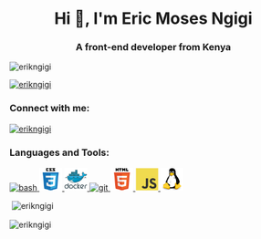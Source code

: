 <h1 align="center">Hi 👋, I'm Eric Moses Ngigi</h1>
<h3 align="center">A front-end developer from Kenya</h3>

<p align="left"> <img src="https://komarev.com/ghpvc/?username=erikngigi&label=Profile%20views&color=0e75b6&style=flat" alt="erikngigi" /> </p>

<p align="left"> <a href="https://twitter.com/erikngigi" target="blank"><img src="https://img.shields.io/twitter/follow/erikngigi?logo=twitter&style=for-the-badge" alt="erikngigi" /></a> </p>

<h3 align="left">Connect with me:</h3>
<p align="left">
<a href="https://twitter.com/erikngigi" target="blank"><img align="center" src="https://raw.githubusercontent.com/rahuldkjain/github-profile-readme-generator/master/src/images/icons/Social/twitter.svg" alt="erikngigi" height="30" width="40" /></a>
</p>

<h3 align="left">Languages and Tools:</h3>
<p align="left"> <a href="https://www.gnu.org/software/bash/" target="_blank" rel="noreferrer"> <img src="https://www.vectorlogo.zone/logos/gnu_bash/gnu_bash-icon.svg" alt="bash" width="40" height="40"/> </a> <a href="https://www.w3schools.com/css/" target="_blank" rel="noreferrer"> <img src="https://raw.githubusercontent.com/devicons/devicon/master/icons/css3/css3-original-wordmark.svg" alt="css3" width="40" height="40"/> </a> <a href="https://www.docker.com/" target="_blank" rel="noreferrer"> <img src="https://raw.githubusercontent.com/devicons/devicon/master/icons/docker/docker-original-wordmark.svg" alt="docker" width="40" height="40"/> </a> <a href="https://git-scm.com/" target="_blank" rel="noreferrer"> <img src="https://www.vectorlogo.zone/logos/git-scm/git-scm-icon.svg" alt="git" width="40" height="40"/> </a> <a href="https://www.w3.org/html/" target="_blank" rel="noreferrer"> <img src="https://raw.githubusercontent.com/devicons/devicon/master/icons/html5/html5-original-wordmark.svg" alt="html5" width="40" height="40"/> </a> <a href="https://developer.mozilla.org/en-US/docs/Web/JavaScript" target="_blank" rel="noreferrer"> <img src="https://raw.githubusercontent.com/devicons/devicon/master/icons/javascript/javascript-original.svg" alt="javascript" width="40" height="40"/> </a> <a href="https://www.linux.org/" target="_blank" rel="noreferrer"> <img src="https://raw.githubusercontent.com/devicons/devicon/master/icons/linux/linux-original.svg" alt="linux" width="40" height="40"/> </a> </p>

<p>&nbsp;<img align="center" src="https://github-readme-stats.vercel.app/api?username=erikngigi&show_icons=true&locale=en" alt="erikngigi" /></p>

<p><img align="center" src="https://github-readme-streak-stats.herokuapp.com/?user=erikngigi&" alt="erikngigi" /></p>
